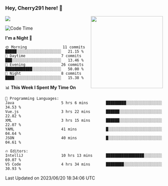 ### Hey, Cherry291 here! 👋

![](https://metrics.lecoq.io/cherry291?template=classic&config.timezone=Asia%2FShanghai)
<img align='right' src="https://media.giphy.com/media/M9gbBd9nbDrOTu1Mqx/giphy.gif" width="230">
<!-- ![](https://github-readme-stats-ouuan.vercel.app/api?username=cherry291&theme=dark&show_icons=true) -->

<!--START_SECTION:waka-->
![Code Time](http://img.shields.io/badge/Code%20Time-57%20hrs%2047%20mins-blue)

**I'm a Night 🦉** 

```text
🌞 Morning                11 commits          █████░░░░░░░░░░░░░░░░░░░░   21.15 % 
🌆 Daytime                7 commits           ███░░░░░░░░░░░░░░░░░░░░░░   13.46 % 
🌃 Evening                26 commits          ████████████░░░░░░░░░░░░░   50.00 % 
🌙 Night                  8 commits           ████░░░░░░░░░░░░░░░░░░░░░   15.38 % 
```


📊 **This Week I Spent My Time On** 

```text
💬 Programming Languages: 
Java                     5 hrs 6 mins        █████████░░░░░░░░░░░░░░░░   34.53 % 
Vue.js                   3 hrs 22 mins       ██████░░░░░░░░░░░░░░░░░░░   22.82 % 
XML                      3 hrs 15 mins       ██████░░░░░░░░░░░░░░░░░░░   22.07 % 
YAML                     41 mins             █░░░░░░░░░░░░░░░░░░░░░░░░   04.64 % 
JSON                     40 mins             █░░░░░░░░░░░░░░░░░░░░░░░░   04.61 % 

🔥 Editors: 
IntelliJ                 10 hrs 13 mins      █████████████████░░░░░░░░   69.07 % 
VS Code                  4 hrs 34 mins       ████████░░░░░░░░░░░░░░░░░   30.93 % 
```


 Last Updated on 2023/06/20 18:34:06 UTC
<!--END_SECTION:waka-->

<!--
**Cherry291/cherry291** is a ✨ _special_ ✨ repository because its `README.md` (this file) appears on your GitHub profile.

Here are some ideas to get you started:

- 🔭 I’m currently working on ...
- 🌱 I’m currently learning ...
- 👯 I’m looking to collaborate on ...
- 🤔 I’m looking for help with ...
- 💬 Ask me about ...
- 📫 How to reach me: ...
- 😄 Pronouns: ...
- ⚡ Fun fact: ...
-->
